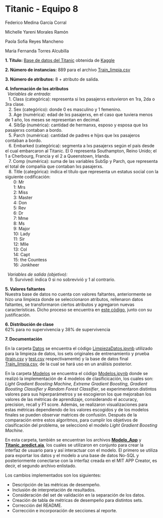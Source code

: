 # Titanic - Equipo 8
Federico Medina García Corral

Michelle Yareni Morales Ramón

Paola Sofia Reyes Mancheno

María Fernanda Torres Alcubilla

**1. Título:** [Base de datos del Titanic](Datos/Train_limpia.csv) obtenida de [Kaggle](https://www.kaggle.com/competitions/titanic/submissions)
   
**2. Número de instancias:** 889 para el archivo [Train_limpia.csv](Datos/train.csv)
   
**3. Número de atributos:** 8 + atributo de salida.
   
**4. Información de los atributos**   <br>
&nbsp;&nbsp;*Variables de entrada:*<br>
  	&nbsp;&nbsp;&nbsp;1. Class (categórica): representa si lxs pasajerxs estuvieron en 1ra, 2da o 3ra clase. <br>
	&nbsp;&nbsp;&nbsp;2.  Sex (categórico): donde 0 es masculino y 1 femenino.<br>
	&nbsp;&nbsp;&nbsp;3. Age (numérica): edad de lxs pasajerxs, en el caso que tuviera menos de 1 año, los meses se representan en decimal. <br>
	&nbsp;&nbsp;&nbsp;4. SibSp (numérica): cantidad de hermanxs, esposo y esposa que lxs pasajerxs contaban a bordo. <br>
	&nbsp;&nbsp;&nbsp;5. Parch (numérica): cantidad de padres e hijxs que lxs pasajeros contaban a bordo. <br>
	&nbsp;&nbsp;&nbsp;6. Embarked (categórica): segmenta a lxs pasajerxs según el país desde el cual embarcaron al Titanic. El 0 representa Southampton, Reino Unido; el 1 a Cherbourg, Francia y el 2 a Queenstown, Irlanda. <br>
	&nbsp;&nbsp;&nbsp;7. Comp (numérica): suma de las variables SubSp y Parch, que representa el total de compañía que contaban lxs pasajerxs. <br>
	&nbsp;&nbsp;&nbsp;8. Title (categórica): indica el título que representa un estatus social con la siguiente codificación: <br>
          &nbsp;&nbsp;&nbsp;&nbsp;&nbsp;&nbsp;&nbsp;0: Mr<br>
	  &nbsp;&nbsp;&nbsp;&nbsp;&nbsp;&nbsp;&nbsp;1: Mrs<br>
   	  &nbsp;&nbsp;&nbsp;&nbsp;&nbsp;&nbsp;&nbsp;2: Miss<br>
   	  &nbsp;&nbsp;&nbsp;&nbsp;&nbsp;&nbsp;&nbsp;3: Master<br>
   	  &nbsp;&nbsp;&nbsp;&nbsp;&nbsp;&nbsp;&nbsp;4: Don<br>
   	  &nbsp;&nbsp;&nbsp;&nbsp;&nbsp;&nbsp;&nbsp;5: Rev<br>
   	  &nbsp;&nbsp;&nbsp;&nbsp;&nbsp;&nbsp;&nbsp;6: Dr<br>
   	  &nbsp;&nbsp;&nbsp;&nbsp;&nbsp;&nbsp;&nbsp;7: Mme<br>
   	  &nbsp;&nbsp;&nbsp;&nbsp;&nbsp;&nbsp;&nbsp;8: Ms<br>
   	  &nbsp;&nbsp;&nbsp;&nbsp;&nbsp;&nbsp;&nbsp;9: Major<br>
   	  &nbsp;&nbsp;&nbsp;&nbsp;&nbsp;&nbsp;&nbsp;10: Lady<br>
   	  &nbsp;&nbsp;&nbsp;&nbsp;&nbsp;&nbsp;&nbsp;11: Sir<br>
   	  &nbsp;&nbsp;&nbsp;&nbsp;&nbsp;&nbsp;&nbsp;12: Mlle<br>
   	  &nbsp;&nbsp;&nbsp;&nbsp;&nbsp;&nbsp;&nbsp;13: Col<br>
   	  &nbsp;&nbsp;&nbsp;&nbsp;&nbsp;&nbsp;&nbsp;14: Capt<br>
   	  &nbsp;&nbsp;&nbsp;&nbsp;&nbsp;&nbsp;&nbsp;15: the Countess<br>
   	  &nbsp;&nbsp;&nbsp;&nbsp;&nbsp;&nbsp;&nbsp;16: Jonkheer<br>
   
&nbsp;&nbsp;*Variables de salida (objetivo):*  <br>
      &nbsp;&nbsp;&nbsp; 9. Survived: indica 0 si no sobrevivió y 1 al contrario.  <br>

**5. Valores faltantes**  <br>
Nuestra base de datos no cuenta con valores faltantes, anteriormente se hizo una limpieza donde se seleccionaron atributos, rellenaron datos faltantes, se transformaron ciertos atributos y agregaron nuevas características. Dicho proceso se encuentra en [este código](Datos/LimpiezaDatos.ipynb), junto con su justificación. <br>

**6. Distribución de clase**  
62% para no supervivencia y 38% de supervivencia

**7. Documentación**

En la carpeta [Datos](Datos) se encuentra el código [LimpiezaDatos.ipynb](Datos/LimpiezaDatos.ipynb) utilizado para la limpieza de datos, los sets originales de entrenamiento y prueba ([train.csv](Datos/train.csv) y [test.csv](Datos/test.csv) respectivamente) y la base de datos final [Train_limpia.csv](Datos/Train_limpia.csv), de la cual se hará uso en un análisis posterior.


En la carpeta [Modelos](Modelos) se encuentra el código [Modelos.ipynb](Modelos/Modelos.ipynb) donde se realizó la implementación de 4 modelos de clasificicación, los cuales son: *Light Gradient Boosting Machine, Extreme Gradient Boosting, Gradient Boosting Classifier y Random Forest Classifier*, se experimentaron distintos valores para sus hiperparámetros y se escogieron los que mejoraban los valores de las métricas de aprendizaje, considerando el accuracy, precision, recall y F1 score. Además, se realizaron visualizaciones para estas métricas dependiendo de los valores escogidos y de los modelos finales se pueden observar matrices de confusión. Después de la comparación entre estos algoritmos, para cumplir los objetivos de clasificación del problema, se seleccionó el modelo *Light Gradient Boosting Machine*. 

En esta carpeta, también se encuentran los archivos [**Modelo_App**](https://github.com/fedemedina72/IA1_Equipo8/blob/main/Modelos/Modelo_App.ipynb) y [**Titanic_predict.aia**](https://github.com/fedemedina72/IA1_Equipo8/blob/main/Modelos/Titanic_predict2.aia), los cuales se utilizaron en conjunto para crear la interfaz de usuario para y así interactuar con el modelo. El primero se utiliza para exportar los datos y el modelo a una base de datos No-SQL y posteriormente conectarse con la interfaz creada en el MIT APP Creator, es decir, el segundo archivo enlistado. 

Los cambios implementados son los siguientes:
- Descripción de las métricas de desempeño.
- Inclusión de interpretación de resultados.
- Consideración del set de validación en la separación de los datos.
- Creación de tabla de métricas de desempeño para distintos sets.
- Corrección del README.
- Corrección e incorporación de secciones al reporte. 
